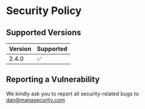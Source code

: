 # Security Policy

## Supported Versions

| Version | Supported          |
| ------- | ------------------ |
| 2.4.0   | :white_check_mark: |

## Reporting a Vulnerability

We kindly ask you to report all security-related bugs to dan@manasecurity.com
